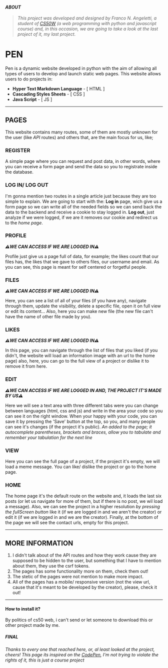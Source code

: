 #### *ABOUT*

> *This project was developed and designed by _Franco N. Angeletti_, a student of [CS50W](https://cs50.harvard.edu/web/2020/) (a web programming with python and javascript course) and, in this occasion, we are going to take a look at the last project of it, my last project.*

# PEN

Pen is a dynamic website developed in python with the aim of allowing all types of users to develop and launch static web pages. This website allows users to do projects in:
- **Hyper Text Markdown Language** - [ HTML ]
- **Cascading Styles Sheets** - [ CSS ]
- **Java Script** - [ JS ]


***

## PAGES
 This website contains many routes, some of them are mostly unknown for the user (like _API_ routes) and others that, are the main focus for us, like;
 
 
### REGISTER

A simple page where you can request and post data, in other words, where you can receive a form page and send the data so you to registrate inside the database.

### LOG IN/ LOG OUT

I'm gonna mention two routes in a single article just because they are too simple to explain. We are going to start with the: **Log in** page, wich give us a form page so we can write all of the needed fields so we can send back the data to the backend and receive a cookie to stay logged in. **Log out**, just analyze if we were logged, if we are it removes our cookie and redirect us to the _home page_.

### PROFILE
***⚠️WE CAN ACCESS IF WE ARE LOGGED IN⚠️***

Profile just give us a page full of data, for example; the likes count that our files has, the likes that we gave to others files, our username and email. As you can see, this page is meant for self centered or forgetful people.

### FILES
***⚠️WE CAN ACCESS IF WE ARE LOGGED IN⚠️***

Here, you can see a list of all of your files (if you have any), navigate through them, update the visibility, delete a specific file, open it on full view or edit its content... Also, here you can make new file (the new file can't have the name of other file made by you).

### LIKES
***⚠️WE CAN ACCESS IF WE ARE LOGGED IN⚠️***

In this page, you can navigate through the list of files that you liked (if you didn't, the website will load an information image with an url to the home page) also, here, you can go to the full view of a project or dislike it to remove it from here.

### EDIT
***⚠️WE CAN ACCESS IF WE ARE LOGGED IN AND, THE PROJECT IT'S MADE BY US⚠️***

Here we will see a text area with three different tabs were you can change between languages (html, css and js) and write in the area your code so you can see it on the right window. When your happy with your code, you can save it by pressing the 'Save' button at the top, so you, and many people can see it's changes (if the project it's public).
*An added to the page; it autocomplete parentheses, brackets and braces, allow you to tabulate and remember your tabulation for the next line*

### VIEW

Here you can see the full page of a project, if the project it's empty, we will load a meme message. You can like/ dislike the project or go to the home page.

### HOME

The home page it's the default route on the website and, it loads the last six posts (or let us navigate for more of them, but if there is no post, we wil load a message). Also, we can see the project in a higher resolution _by pressing the fullScreen button_ like it (if we are logged in and we aren't the creator) or edit it (if we are logged in and we are the creator). Finally, at the bottom of the page we will see the contact urls, empty for this project.

***
## MORE INFORMATION

1. I didn't talk about of the API routes and how they work cause they are supposed to be hidden to the user, but something that I have to mention about them, they use the csrf tokens. 
2. The pages has some functionality more on them, check them out!
3. The stetic of the pages were not mention to make more impact.
4. All of the pages has a mobile/ responsive version (not the view url, cause that it's meant to be developed by the creator), please, check it out!

***
#### How to install it?

By politics of cs50 web, i can't send or let someone to download this or other project made by me. 

##### *FINAL*

 *Thanks to every one that reached here, or, al least looked at the project, cheers!*
 *This page its inspired on the [CodePen](https://codepen.io/), I'm not trying to violate the rights of it, this is just a course project*